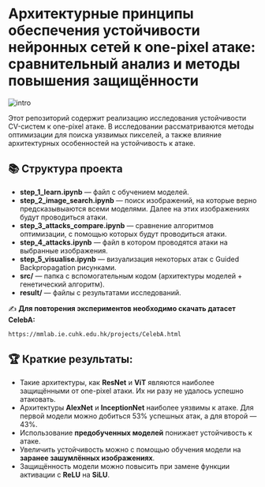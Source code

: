 # Архитектурные принципы обеспечения устойчивости нейронных сетей к one-pixel атаке: сравнительный анализ и методы повышения защищённости

![intro](https://github.com/user-attachments/assets/ce144430-b1b8-4da6-b082-226b770f9d0a)

Этот репозиторий содержит реализацию исследования устойчивости CV-систем к one-pixel атаке. В исследовании рассматриваются методы оптимизации для поиска уязвимых пикселей, а также влияние архитектурных особенностей на устойчивость к атаке.


## 📚 Структура проекта

- **step_1_learn.ipynb** — файл с обучением моделей.
- **step_2_image_search.ipynb** — поиск изображений, на которые верно предсказывыаются всеми моделями. Далее на этих изображениях будут проводиться атаки.
- **step_3_attacks_compare.ipynb** — сравнение алгоритмов оптимизации, с помощью которых будут проводиться атаки.
- **step_4_attacks.ipynb** — файл в котором проводятся атаки на выбранные изображения.
- **step_5_visualise.ipynb** — визуализация некоторых атак с Guided Backpropagation рисунками.
- **src/** — папка с вспомогательным кодом (архитектуры моделей + генетический алгоритм).
- **result/** — файлы с результатами исследований.



✍️ **Для повторения экспериментов необходимо скачать датасет CelebA:**
```
https://mmlab.ie.cuhk.edu.hk/projects/CelebA.html
```

## 🏆 Краткие результаты:
- Такие архитектуры, как **ResNet** и **ViT** являются наиболее защищёнными от one-pixel атаки. Их ни разу не удалось успешно атаковать.
- Архитектуры **AlexNet** и **InceptionNet** наиболее уязвимы к атаке. Для первой модели можно добиться 53% успешных атак, а для второй — 43%.
- Использование **предобученных моделей** понижает устойчивость к атаке.
- Увеличить устойчивость можно с помощью обучения модели на **заранее зашумлённых изображениях**.
- Защищённость модели можно повысить при замене функции активации с **ReLU** на **SiLU**.


